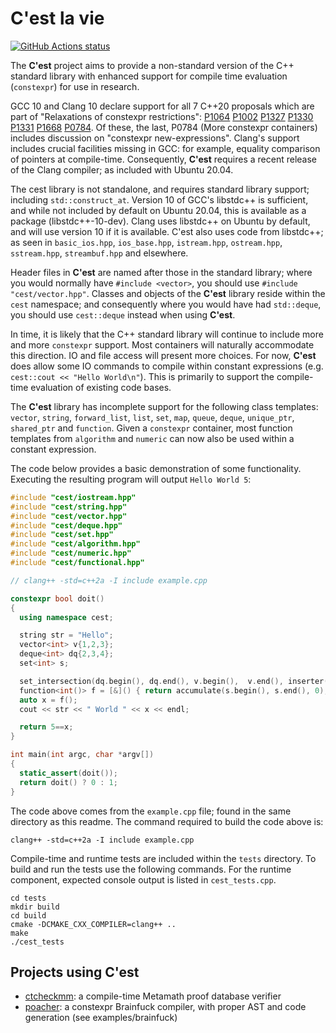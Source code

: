 # C'est la vie

<p align="left">
  <a href="https://github.com/pkeir/cest/actions"><img alt="GitHub Actions status" src="https://github.com/pkeir/cest/workflows/build-test/badge.svg"></a>
</p>

The **C'est** project aims to provide a non-standard version of the C++
standard library with enhanced support for compile time evaluation
(`constexpr`) for use in research.

GCC 10 and Clang 10 declare support for all 7 C++20 proposals which are part of
"Relaxations of constexpr restrictions": [P1064](https://wg21.link/P1064)
[P1002](https://wg21.link/P1002) [P1327](https://wg21.link/P1327)
[P1330](https://wg21.link/P1330) [P1331](https://wg21.link/P1331)
[P1668](https://wg21.link/P1668) [P0784](https://wg21.link/P0784R7). Of these,
the last, P0784 (More constexpr containers) includes discussion on "constexpr
new-expressions".  Clang's support includes crucial facilities missing in GCC:
for example, equality comparison of pointers at compile-time. Consequently,
**C'est** requires a recent release of the Clang compiler; as included with
Ubuntu 20.04.

The cest library is not standalone, and requires standard library support;
including `std::construct_at`. Version 10 of GCC's libstdc++ is sufficient, and
while not included by default on Ubuntu 20.04, this is available as a package
(libstdc++-10-dev). Clang uses libstdc++ on Ubuntu by default, and will use
version 10 if it is available. C'est also uses code from libstdc++;
as seen in `basic_ios.hpp`, `ios_base.hpp`, `istream.hpp`, `ostream.hpp`,
`sstream.hpp`, `streambuf.hpp` and elsewhere.

Header files in **C'est** are named after those in the standard library; where
you would normally have `#include <vector>`, you should use `#include
"cest/vector.hpp"`. Classes and objects of the **C'est** library reside within
the `cest` namespace; and consequently where you would have had `std::deque`,
you should use `cest::deque` instead when using **C'est**.

In time, it is likely that the C++ standard library will continue to include
more and more `constexpr` support. Most containers will naturally accommodate
this direction. IO and file access will present more choices. For now,
**C'est** does allow some IO commands to compile within constant expressions
(e.g. `cest::cout << "Hello World\n"`). This is primarily to support the
compile-time evaluation of existing code bases.

The **C'est** library has incomplete support for the following class templates: `vector`, `string`, `forward_list`, `list`, `set`, `map`, `queue`, `deque`, `unique_ptr`, `shared_ptr` and `function`. Given a `constexpr` container, most function templates from `algorithm` and `numeric` can now also be used within a constant expression.

The code below provides a basic demonstration of some functionality. Executing the resulting program will output `Hello World 5`:

```cpp
#include "cest/iostream.hpp"
#include "cest/string.hpp"
#include "cest/vector.hpp"
#include "cest/deque.hpp"
#include "cest/set.hpp"
#include "cest/algorithm.hpp"
#include "cest/numeric.hpp"
#include "cest/functional.hpp"

// clang++ -std=c++2a -I include example.cpp

constexpr bool doit()
{
  using namespace cest;

  string str = "Hello";
  vector<int> v{1,2,3};
  deque<int> dq{2,3,4};
  set<int> s;

  set_intersection(dq.begin(), dq.end(), v.begin(),  v.end(), inserter(s, s.end()));
  function<int()> f = [&]() { return accumulate(s.begin(), s.end(), 0); };
  auto x = f();
  cout << str << " World " << x << endl;

  return 5==x;
}

int main(int argc, char *argv[])
{
  static_assert(doit());
  return doit() ? 0 : 1;
}
```

The code above comes from the `example.cpp` file; found in the same
directory as this readme. The command required to build the code above is:

```
clang++ -std=c++2a -I include example.cpp
```

Compile-time and runtime tests are included within the `tests` directory. To
build and run the tests use the following commands. For the runtime component,
expected console output is listed in `cest_tests.cpp`.

```
cd tests
mkdir build
cd build
cmake -DCMAKE_CXX_COMPILER=clang++ ..
make
./cest_tests
```

## Projects using C'est

* [ctcheckmm](https://github.com/pkeir/ctcheckmm): a compile-time Metamath proof database verifier
* [poacher](https://github.com/JPenuchot/poacher): a constexpr Brainfuck compiler, with proper AST and code generation (see examples/brainfuck)
